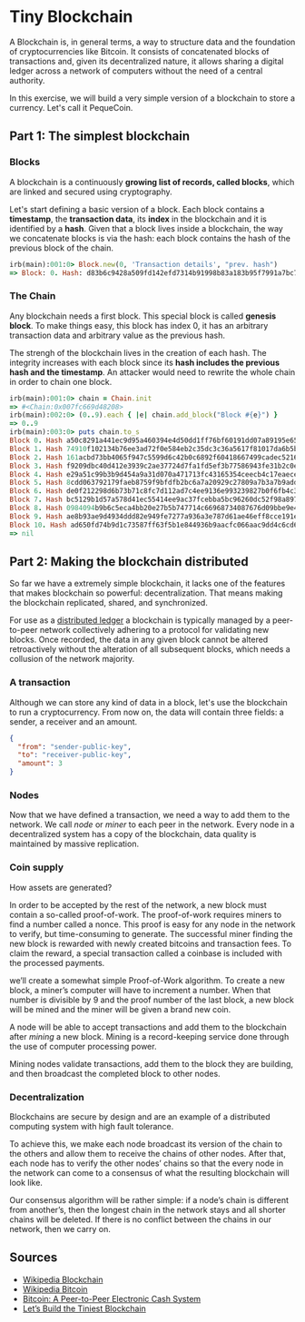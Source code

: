 # Tiny Blockchain

A Blockchain is, in general terms, a way to structure data and the foundation of cryptocurrencies like Bitcoin. It consists of concatenated blocks of transactions and, given its decentralized nature, it allows sharing a digital ledger across a network of computers without the need of a central authority.

In this exercise, we will build a very simple version of a blockchain to store a currency. Let's call it PequeCoin.

## Part 1: The simplest blockchain

### Blocks

A blockchain is a continuously **growing list of records, called blocks**, which are linked and secured using cryptography.

Let's start defining a basic version of a block. Each block contains a **timestamp**, the **transaction data**, its **index** in the blockchain and it is identified by a **hash**. Given that a block lives inside a blockchain, the way we concatenate blocks is via the hash: each block contains the hash of the previous block of the chain.


```ruby
irb(main):001:0> Block.new(0, 'Transaction details', "prev. hash")
=> Block: 0. Hash: d83b6c9428a509fd142efd7314b91998b83a183b95f7991a7bc741f1027fc083. Data: Transaction details. Previous Hash: prev. hash
```

### The Chain

Any blockchain needs a first block. This special block is called **genesis block**. To make things easy, this block has index 0, it has an arbitrary transaction data and arbitrary value as the previous hash.

The strengh of the blockchain lives in the creation of each hash. The integrity increases with each block since its **hash includes the previous hash and the timestamp**. An attacker would need to rewrite the whole chain in order to chain one block.   

```ruby
irb(main):001:0> chain = Chain.init
=> #<Chain:0x007fc669d48208>
irb(main):002:0> (0..9).each { |e| chain.add_block("Block #{e}") }
=> 0..9
irb(main):003:0> puts chain.to_s
Block 0. Hash a50c8291a441ec9d95a460394e4d50dd1ff76bf60191dd07a89195e657335750
Block 1. Hash 74910f102134b76ee3ad72f0e584eb2c35dc3c36a5617f81017da6b5b12dbe9c
Block 2. Hash 161acbd73bb4065f947c5599d6c42b0c6892f60418667499cadec5216755bed1
Block 3. Hash f9209dbc40d412e3939c2ae37724d7fa1fd5ef3b77586943fe31b2c0e04170b4
Block 4. Hash e29a51c99b3b9d454a9a31d070a471713fc43165354ceecb4c17eaecea20ca89
Block 5. Hash 8cdd063792179faeb8759f9bfdfb2bc6a7a20929c27809a7b3a7b9add30e3180
Block 6. Hash de0f212298d6b73b71c8fc7d112ad7c4ee9136e993239827b0f6fb4c30210110
Block 7. Hash bc5129b1d57a578d41ec55414ee9ac37fcebba5bc96260dc52f98a8979e93bdc
Block 8. Hash 0984094b9b6c5eca4bb20e27b5b747714c66968734087676d09bbe9e4f5e8a95
Block 9. Hash ae8b93ae9d4934ddd82e949fe7277a936a3e787d61ae46eff8cce191efb4b54e
Block 10. Hash ad650fd74b9d1c73587ff63f5b1e844936b9aacfc066aac9dd4c6cd614bddc2b
=> nil
```

## Part 2: Making the blockchain distributed

So far we have a extremely simple blockchain, it lacks one of the features that makes blockchain so powerful: decentralization. That means making the blockchain replicated, shared, and synchronized. 

For use as a [distributed ledger](https://en.wikipedia.org/wiki/Distributed_ledger) a blockchain is typically managed by a peer-to-peer network collectively adhering to a protocol for validating new blocks. Once recorded, the data in any given block cannot be altered retroactively without the alteration of all subsequent blocks, which needs a collusion of the network majority.

### A transaction

Although we can store any kind of data in a block, let's use the blockchain to run a cryptocurrency. From now on, the data will contain three fields: a sender, a receiver and an amount.
```json
{
  "from": "sender-public-key",
  "to": "receiver-public-key",
  "amount": 3
}
```

### Nodes

Now that we have defined a transaction, we need a way to add them to the network. We call *node* or *miner* to each peer in the network. Every node in a decentralized system has a copy of the blockchain, data quality is maintained by massive replication.

### Coin supply

How assets are generated?

In order to be accepted by the rest of the network, a new block must contain a so-called proof-of-work. The proof-of-work requires miners to find a number called a nonce. This proof is easy for any node in the network to verify, but time-consuming to generate. The successful miner finding the new block is rewarded with newly created bitcoins and transaction fees. To claim the reward, a special transaction called a coinbase is included with the processed payments.

we’ll create a somewhat simple Proof-of-Work algorithm. To create a new block, a miner’s computer will have to increment a number. When that number is divisible by 9  and the proof number of the last block, a new  block will be mined and the miner will be given a brand new coin.

A node will be able to accept transactions and add them to the blockchain after *mining* a new block. Mining is a record-keeping service done through the use of computer processing power.

Mining nodes validate transactions, add them to the block they are building, and then broadcast the completed block to other nodes.

### Decentralization

Blockchains are secure by design and are an example of a distributed computing system with high fault tolerance. 

To achieve this, we make each node broadcast its version of the chain to the others and allow them to receive the chains of other nodes. After that, each node has to verify the other nodes’ chains so that the every node in the network can come to a consensus of what the resulting blockchain will look like.

Our consensus algorithm will be rather simple: if a node’s chain is different from another’s, then the longest chain in the network stays and all shorter chains will be deleted. If there is no conflict between the chains in our network, then we carry on.


## Sources
* [Wikipedia Blockchain](https://en.wikipedia.org/wiki/Blockchain)
* [Wikipedia Bitcoin](https://en.wikipedia.org/wiki/Bitcoin)
* [Bitcoin: A Peer-to-Peer Electronic Cash System](https://bitcoin.org/bitcoin.pdf)
* [Let’s Build the Tiniest Blockchain](https://medium.com/crypto-currently/lets-build-the-tiniest-blockchain-e70965a248b)
